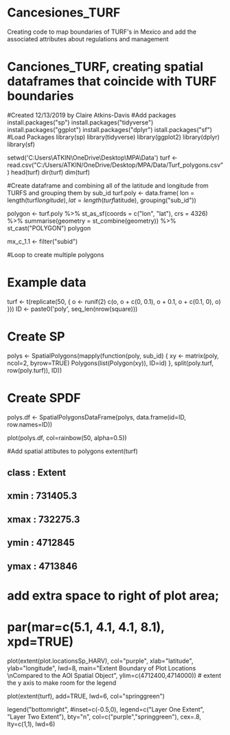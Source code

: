 # Cancesiones_TURF
Creating code to map boundaries of TURF's in Mexico and add the associated attributes about regulations and management

# Canciones_TURF, creating spatial dataframes that coincide with TURF boundaries 
#Created 12/13/2019 by Claire Atkins-Davis
#Add packages
install.packages("sp")
install.packages("tidyverse")
install.packages("ggplot")
install.packages("dplyr")
istall.packages("sf")
#Load Packages
library(sp)
library(tidyverse)
library(ggplot2)
library(dplyr)
library(sf)

setwd('C:Users\ATKIN\OneDrive\Desktop\MPA\Data')
turf <-read.csv("C:/Users/ATKIN/OneDrive/Desktop/MPA/Data/Turf_polygons.csv")
head(turf)
dir(turf)
dim(turf)

#Create dataframe and combining all of the latitude and longitude from TURFS and grouping them by sub_id
turf.poly <- data.frame(
  lon = length(turf$longitude),
  lat = length(turf$latitude),
  grouping("sub_id"))

polygon <- turf.poly %>%
  st_as_sf(coords = c("lon", "lat"), crs = 4326) %>%
  summarise(geometry = st_combine(geometry)) %>%
  st_cast("POLYGON")
polygon

mx_c_1.1 <- filter("subid")

#Loop to create multiple polygons 
# Example data
turf <- t(replicate(50, {
  o <- runif(2)
  c(o, o + c(0, 0.1), o + 0.1, o + c(0.1, 0), o)
}))
ID <- paste0('poly', seq_len(nrow(square)))

# Create SP
polys <- SpatialPolygons(mapply(function(poly, sub_id) {
  xy <- matrix(poly, ncol=2, byrow=TRUE)
  Polygons(list(Polygon(xy)), ID=id)
}, split(poly.turf, row(poly.turf)), ID))

# Create SPDF
polys.df <- SpatialPolygonsDataFrame(polys, data.frame(id=ID, row.names=ID))

plot(polys.df, col=rainbow(50, alpha=0.5))


#Add spatial attibutes to polygons
extent(turf)

## class       : Extent 
## xmin        : 731405.3 
## xmax        : 732275.3 
## ymin        : 4712845 
## ymax        : 4713846

# add extra space to right of plot area; 
# par(mar=c(5.1, 4.1, 4.1, 8.1), xpd=TRUE)

plot(extent(plot.locationsSp_HARV),
     col="purple", 
     xlab="latitude",
     ylab="longitude", lwd=8,
     main="Extent Boundary of Plot Locations \nCompared to the AOI Spatial Object",
     ylim=c(4712400,4714000)) # extent the y axis to make room for the legend

plot(extent(turf), 
     add=TRUE,
     lwd=6,
     col="springgreen")

legend("bottomright",
       #inset=c(-0.5,0),
       legend=c("Layer One Extent", "Layer Two Extent"),
       bty="n", 
       col=c("purple","springgreen"),
       cex=.8,
       lty=c(1,1),
       lwd=6)
